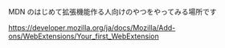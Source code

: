 MDN のはじめて拡張機能作る人向けのやつをやってみる場所です

https://developer.mozilla.org/ja/docs/Mozilla/Add-ons/WebExtensions/Your_first_WebExtension
